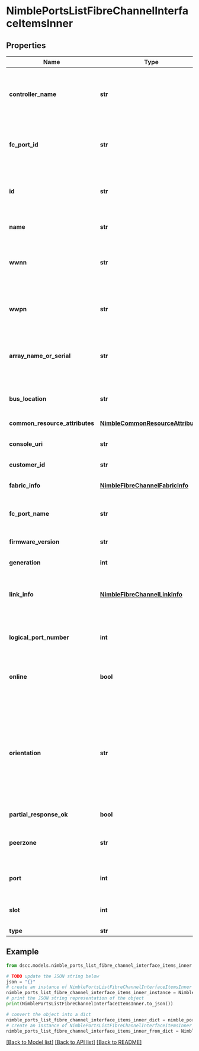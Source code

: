 # NimblePortsListFibreChannelInterfaceItemsInner


## Properties

Name | Type | Description | Notes
------------ | ------------- | ------------- | -------------
**controller_name** | **str** | Name (A or B) of the controller where the interface is hosted. Plain string. &#x60;Filter&#x60; | [optional] 
**fc_port_id** | **str** | ID of the port with which the interface is associated. &#x60;Filter&#x60; | [optional] 
**id** | **str** | Identifier for the interface. A 42 digit hexadecimal number. &#x60;Filter&#x60; | [optional] 
**name** | **str** | Name of the interface. &#x60;Filter, Sort&#x60; | [optional] 
**wwnn** | **str** | World Wide Node Name for this Fibre Channel interface. &#x60;Filter, Sort&#x60; | [optional] 
**wwpn** | **str** | World Wide Port Name for this Fibre Channel interface. &#x60;Filter, Sort&#x60; | [optional] 
**array_name_or_serial** | **str** | Name or serial number of array where the interface is hosted. | [optional] 
**bus_location** | **str** | PCI bus location of the HBA for this Fibre Channel port. | [optional] 
**common_resource_attributes** | [**NimbleCommonResourceAttributes**](NimbleCommonResourceAttributes.md) |  | [optional] 
**console_uri** | **str** | consoleUri for detailed storage object | [optional] 
**customer_id** | **str** | customerId | [optional] 
**fabric_info** | [**NimbleFibreChannelFabricInfo**](NimbleFibreChannelFabricInfo.md) | Fibre Channel fabric information. | [optional] 
**fc_port_name** | **str** | Name of Fibre Channel port. | [optional] 
**firmware_version** | **str** | Version of the Fibre Channel firmware. | [optional] 
**generation** | **int** | generation | [optional] 
**link_info** | [**NimbleFibreChannelLinkInfo**](NimbleFibreChannelLinkInfo.md) | Information about the Fibre Channel link at which interface is operating. | [optional] 
**logical_port_number** | **int** | Logical port number for the Fibre Channel port. | [optional] 
**online** | **bool** | Identify whether the Fibre Channel interface is online. | [optional] 
**orientation** | **str** | Orientation of FC ports on a HBA. An orientation of &#39;right_to_left&#39; indicates that ports are ordered as 3,2,1,0 on the slot. Possible values: &#39;left_to_right&#39;, &#39;right_to_left&#39;. | [optional] 
**partial_response_ok** | **bool** | Port response. | [optional] 
**peerzone** | **str** | Active peer zone for this Fibre Channel interface. | [optional] 
**port** | **int** | HBA port number for this Fibre Channel port. | [optional] 
**slot** | **int** | HBA slot number for this Fibre Channel port. | [optional] 
**type** | **str** | type | [optional] 

## Example

```python
from dscc.models.nimble_ports_list_fibre_channel_interface_items_inner import NimblePortsListFibreChannelInterfaceItemsInner

# TODO update the JSON string below
json = "{}"
# create an instance of NimblePortsListFibreChannelInterfaceItemsInner from a JSON string
nimble_ports_list_fibre_channel_interface_items_inner_instance = NimblePortsListFibreChannelInterfaceItemsInner.from_json(json)
# print the JSON string representation of the object
print(NimblePortsListFibreChannelInterfaceItemsInner.to_json())

# convert the object into a dict
nimble_ports_list_fibre_channel_interface_items_inner_dict = nimble_ports_list_fibre_channel_interface_items_inner_instance.to_dict()
# create an instance of NimblePortsListFibreChannelInterfaceItemsInner from a dict
nimble_ports_list_fibre_channel_interface_items_inner_from_dict = NimblePortsListFibreChannelInterfaceItemsInner.from_dict(nimble_ports_list_fibre_channel_interface_items_inner_dict)
```
[[Back to Model list]](../README.md#documentation-for-models) [[Back to API list]](../README.md#documentation-for-api-endpoints) [[Back to README]](../README.md)


